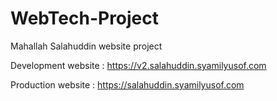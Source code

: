 # WebTech-Project
Mahallah Salahuddin website project

Development website :
https://v2.salahuddin.syamilyusof.com

Production website :
https://salahuddin.syamilyusof.com
